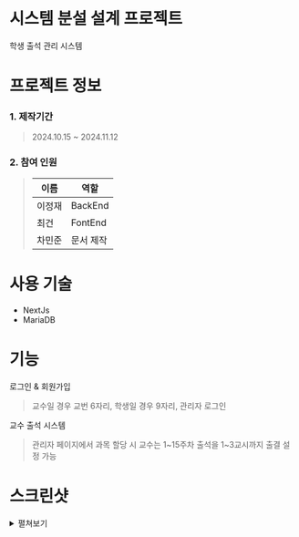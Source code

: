 # 시스템 분설 설계 프로젝트
학생 출석 관리 시스템

# 프로젝트 정보
### 1. 제작기간
> 2024.10.15 ~ 2024.11.12
### 2. 참여 인원
> | 이름 | 역할 |
> |---|---|
> |이정재|BackEnd|
> |최건|FontEnd|
> |차민준|문서 제작|

# 사용 기술
- NextJs
- MariaDB

# 기능
로그인 & 회원가입
> 교수일 경우 교번 6자리, 학생일 경우 9자리, 관리자 로그인

교수 출석 시스템
> 관리자 페이지에서 과목 할당 시 교수는 1~15주차 출석을 1~3교시까지 출결 설정 가능

# 스크린샷
<details>
  <summary>펼쳐보기</summary>
  회원가입 페이지<br>
  <img width="490" height="534" alt="Image" src="https://github.com/user-attachments/assets/1e6fcdf0-ad5b-4c35-9bfc-3f419662b8f3" /><br>
  마이 페이지<br>
  <img width="998" height="416" alt="Image" src="https://github.com/user-attachments/assets/460158f7-c756-4e89-a1e4-4cf5a3fc880c" /><br>
  관리자 페이지<br>
  <img width="495" height="947" alt="Image" src="https://github.com/user-attachments/assets/ece8b1ad-7749-4f3e-b4de-7d59ac23d592" /><br>
  출석 페이지<br>
  <img width="823" height="246" alt="Image" src="https://github.com/user-attachments/assets/ef67f037-c020-490d-9028-ab98c8d07983" /><br>
  <img width="881" height="309" alt="Image" src="https://github.com/user-attachments/assets/6711a459-c50d-4306-926e-93215afb5dfa" /><br>
</details>
